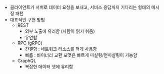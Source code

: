 - 클라이언트가 서버로 데이터 요청을 보내고, 서비스 응답까지 기다리는 형태의 메시징 패턴
- 대표적인 구현 방법
	- REST
		- 외부 노출에 유리함 (사람이 읽기 쉬움)
		- 유연함
	- RPC (gRPC)
		- 간결함 : 네트워크 리소스를 적게 사용함
		- 빠름 : 바이너리 교환 포맷은 빠르게 마샬링/언마샬링이 가능함
	- GraphQL
		- 복잡한 데이터 셋에 유리함